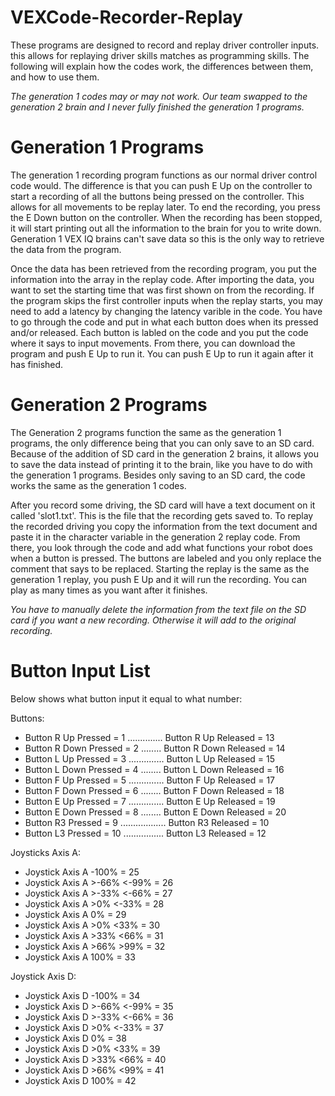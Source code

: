 # VEXCode-Recorder-Replay

These programs are designed to record and replay driver controller inputs. this allows for replaying driver skills matches as programming skills. The following will explain how the codes work, the differences between them, and how to use them. 

*The generation 1 codes may or may not work. Our team swapped to the generation 2 brain and I never fully finished the generation 1 programs.*

# Generation 1 Programs
The generation 1 recording program functions as our normal driver control code would. The difference is that you can push E Up on the controller to start a recording of all the buttons being pressed on the controller. This allows for all movements to be replay later. To end the recording, you press the E Down button on the controller. When the recording has been stopped, it will start printing out all the information to the brain for you to write down. Generation 1 VEX IQ brains can't save data so this is the only way to retrieve the data from the program. 

Once the data has been retrieved from the recording program, you put the information into the array in the replay code. After importing the data, you want to set the starting time that was first shown on from the recording. If the program skips the first controller inputs when the replay starts, you may need to add a latency by changing the latency varible in the code. You have to go through the code and put in what each button does when its pressed and/or released. Each button is labled on the code and you put the code where it says to input movements. From there, you can download the program and push E Up to run it. You can push E Up to run it again after it has finished.

# Generation 2 Programs
The Generation 2 programs function the same as the generation 1 programs, the only difference being that you can only save to an SD card. Because of the addition of SD card in the generation 2 brains, it allows you to save the data instead of printing it to the brain, like you have to do with the generation 1 programs. Besides only saving to an SD card, the code works the same as the generation 1 codes.

After you record some driving, the SD card will have a text document on it called 'slot1.txt'. This is the file that the recording gets saved to. To replay the recorded driving you copy the information from the text document and paste it in the character variable in the generation 2 replay code. From there, you look through the code and add what functions your robot does when a button is pressed. The buttons are labeled and you only replace the comment that says to be replaced. Starting the replay is the same as the generation 1 replay, you push E Up and it will run the recording. You can play as many times as you want after it finishes.

*You have to manually delete the information from the text file on the SD card if you want a new recording. Otherwise it will add to the original recording.*

# Button Input List
Below shows what button input it equal to what number:

Buttons:

- Button R Up Pressed = 1 .............. Button R Up Released = 13 
- Button R Down Pressed = 2 ........ Button R Down Released = 14
- Button L Up Pressed = 3 .............. Button L Up Released = 15
- Button L Down Pressed = 4 ........ Button L Down Released = 16
- Button F Up Pressed = 5 .............. Button F Up Released = 17
- Button F Down Pressed = 6 ........ Button F Down Released = 18
- Button E Up Pressed = 7 .............. Button E Up Released = 19
- Button E Down Pressed = 8 ........ Button E Down Released = 20
- Button R3 Pressed = 9 .................. Button R3 Released = 10
- Button L3 Pressed = 10 ................ Button L3 Released = 12

Joysticks Axis A:
- Joystick Axis A -100% = 25
- Joystick Axis A >-66% <-99% = 26
- Joystick Axis A >-33% <-66% = 27
- Joystick Axis A >0% <-33% = 28
- Joystick Axis A 0% = 29
- Joystick Axis A >0% <33% = 30
- Joystick Axis A >33% <66% = 31
- Joystick Axis A >66% >99% = 32
- Joystick Axis A 100% = 33

Joystick Axis D:
- Joystick Axis D -100% = 34
- Joystick Axis D >-66% <-99% = 35
- Joystick Axis D >-33% <-66% = 36
- Joystick Axis D >0% <-33% = 37
- Joystick Axis D 0% = 38
- Joystick Axis D >0% <33% = 39
- Joystick Axis D >33% <66% = 40
- Joystick Axis D >66% <99% = 41
- Joystick Axis D 100% = 42

